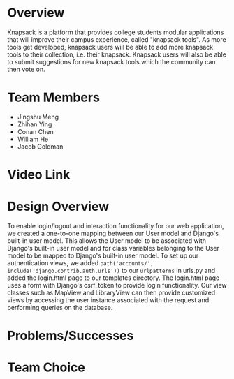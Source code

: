 # Overview
Knapsack is a platform that provides college students modular applications
that will improve their campus experience, called "knapsack tools". As more
tools get developed, knapsack users will be able to add more knapsack tools
to their collection, i.e. their knapsack. Knapsack users will also be able
to submit suggestions for new knapsack tools which the community can then
vote on.

# Team Members
* Jingshu Meng
* Zhihan Ying
* Conan Chen
* William He
* Jacob Goldman

# Video Link

# Design Overview
To enable login/logout and interaction functionality for our web
application, we created a one-to-one mapping between our User model and
Django's built-in user model. This allows the User model to be associated
with Django's built-in user model and for class variables belonging to the
User model to be mapped to Django's built-in user model.  To set up our
authentication views, we added `path('accounts/',
include('django.contrib.auth.urls'))` to our `urlpatterns` in urls.py and
added the login.html page to our templates directory. The login.html page
uses a form with Django's csrf\_token to provide login functionality. Our
view classes such as MapView and LibraryView can then provide customized
views by accessing the user instance associated with the request and
performing queries on the database.

# Problems/Successes

# Team Choice
